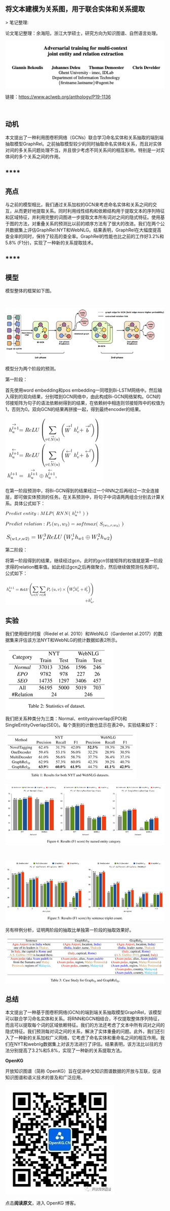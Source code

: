 
## 将文本建模为关系图，用于联合实体和关系提取

&gt; 笔记整理: 

论文笔记整理：余海阳，浙江大学硕士，研究方向为知识图谱、自然语言处理。



![](img/将文本建模为关系图，用于联合实体和关系提取.md_1.png)

链接：https://www.aclweb.org/anthology/P19-1136

 

## **动机**

本文提出了一种利用图卷积网络（GCNs）联合学习命名实体和关系抽取的端到端抽取模型GraphRel。之前抽取模型较少的同时抽取命名实体和关系，而且对实体对间的多关系问题处理不当，并且很少考虑不同关系间的相互影响，特别是一对实体间的多个关系之间的作用。

## ****

## **亮点**

与之前的模型相比，我们通过关系加权的GCN来考虑命名实体和关系之间的交互，从而更好地提取关系。同时利用线性结构和依赖结构用于提取文本的序列特征和区域特征，并利用完整的词图进一步提取文本所有词对之间的隐式特征。使用基于图的方法，对重叠关系的预测比以前的顺序方法有了很大的改进。我们在两个公共数据集上评估GraphRel:NYT和WebNLG。结果表明，GraphRel在大幅度提高查全率的同时，保持了较高的查全率。GraphRel的性能也比之前的工作好3.2%和5.8% (F1分)，实现了一种新的关系提取技术。

## ****

## **模型**

模型整体的框架如下图。



 

![](img/将文本建模为关系图，用于联合实体和关系提取.md_2.png)



模型分为两个阶段的预测。

第一阶段：

首先使用word embedding和pos embedding一同喂到Bi-LSTM网络中。然后输入得到的双向结果，分别喂到GCN网络中，由此构成Bi-GCN网络架构。GCN的邻接矩阵为句子的语法依赖树得到的结果，在依赖树中相连则邻接矩阵中的权值为1，否则为0。双向GCN的结果再拼接一起，得到最终encoder的结果。

![](img/将文本建模为关系图，用于联合实体和关系提取.md_3.png)

在第一阶段预测中，将Bi-GCN得到的结果经过一个RNN之后再经过一次全连接层，即可做实体预测的任务。在关系预测中，将句子中词语两两组合分别去计算关系。具体公式如下：

![](img/将文本建模为关系图，用于联合实体和关系提取.md_4.png)



![](img/将文本建模为关系图，用于联合实体和关系提取.md_5.png)

![](img/将文本建模为关系图，用于联合实体和关系提取.md_6.png)

第二阶段：

将第一阶段得到的结果，继续经过gcn，此时的gcn邻接矩阵的权值就是第一阶段求得的relation概率值。如此经过gcn之后再做聚合，然后继续做预测任务即可。公式如下：

![](img/将文本建模为关系图，用于联合实体和关系提取.md_7.png)

## **实验**

我们使用纽约时报（Riedel et al. 2010）和WebNLG（Gardentet al.2017）的数据集来评估该方法NYT和WebNLG的统计数据如表2所示。

![](img/将文本建模为关系图，用于联合实体和关系提取.md_8.png)



我们把关系种类分为三类：Normal、entityairoverlap(EPO)和SingleEntityOverlap(SEO)。每个类别的计数也显示在表2中。实验结果如下：

![](img/将文本建模为关系图，用于联合实体和关系提取.md_9.png)



![](img/将文本建模为关系图，用于联合实体和关系提取.md_10.png)

 

![](img/将文本建模为关系图，用于联合实体和关系提取.md_11.png)

另有样例分析，证明两阶段的抽取比单独第一阶段的抽取效果好。

![](img/将文本建模为关系图，用于联合实体和关系提取.md_12.png)



## **总结**                        

本文提出了一种基于图卷积网络(GCN)的端到端关系抽取模型GraphRel，该模型可以联合学习命名实体和关系。将RNN和GCN相结合，不仅提取整体序列特征，而且可以提取每个词的区域依赖特征。我们的方法还考虑了文本中所有词对之间的隐式特征。我们预测每对词之间的关系，解决了实体重叠的问题。此外，我们还引入了一种新的关系加权广义网络，它考虑了命名实体和重命名之间的相互作用。我们在NYT和webnlg数据集上对该方法进行了评估。结果表明，该方法比以往的方法分别提高了3.2%和5.8%，实现了一种新的关系提取方法。



**OpenKG**



开放知识图谱（简称 OpenKG）旨在促进中文知识图谱数据的开放与互联，促进知识图谱和语义技术的普及和广泛应用。

![](img/将文本建模为关系图，用于联合实体和关系提取.md_13.jpeg)

点击**阅读原文**，进入 OpenKG 博客。
